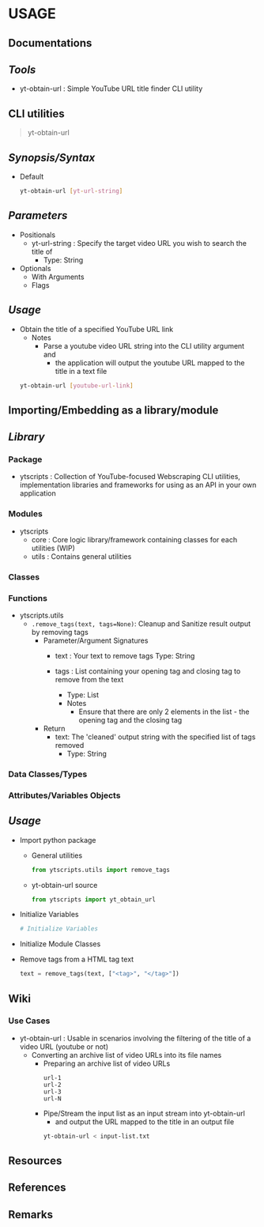USAGE
=====

## Documentations

*Tools*
-------
+ yt-obtain-url : Simple YouTube URL title finder CLI utility


## CLI utilities

> yt-obtain-url

*Synopsis/Syntax*
-----------------
- Default
    ```bash
    yt-obtain-url [yt-url-string]
    ```

*Parameters*
------------
- Positionals
    - yt-url-string : Specify the target video URL you wish to search the title of
        + Type: String
- Optionals
    - With Arguments
    - Flags

*Usage*
-------
- Obtain the title of a specified YouTube URL link
    - Notes
        - Parse a youtube video URL string into the CLI utility argument and
            + the application will output the youtube URL mapped to the title in a text file
    ```bash
    yt-obtain-url [youtube-url-link]
    ```

## Importing/Embedding as a library/module

*Library*
---------

### Package
- ytscripts : Collection of YouTube-focused Webscraping CLI utilities, implementation libraries and frameworks for using as an API in your own application

### Modules
- ytscripts
    - core : Core logic library/framework containing classes for each utilities (WIP)
    - utils : Contains general utilities

### Classes

### Functions
- ytscripts.utils
    - `.remove_tags(text, tags=None)`: Cleanup and Sanitize result output by removing tags
        - Parameter/Argument Signatures
            - text : Your text to remove tags
                Type: String

            - tags : List containing your opening tag and closing tag to remove from the text
                + Type: List
                - Notes
                    + Ensure that there are only 2 elements in the list - the opening tag and the closing tag
        - Return
            - text: The 'cleaned' output string with the specified list of tags removed
                + Type: String

### Data Classes/Types

### Attributes/Variables Objects

*Usage*
-------
- Import python package
    - General utilities
        ```python
        from ytscripts.utils import remove_tags
        ```
    - yt-obtain-url source
        ```python
        from ytscripts import yt_obtain_url
        ```

- Initialize Variables
    ```python
    # Initialize Variables
    ```

- Initialize Module Classes

- Remove tags from a HTML tag text
    ```python
    text = remove_tags(text, ["<tag>", "</tag>"])
    ```

## Wiki

### Use Cases
- yt-obtain-url : Usable in scenarios involving the filtering of the title of a video URL (youtube or not)
    - Converting an archive list of video URLs into its file names
        - Preparing an archive list of video URLs
            ```
            url-1
            url-2
            url-3
            url-N
            ```
        - Pipe/Stream the input list as an input stream into yt-obtain-url
            + and output the URL mapped to the title in an output file
            ```bash
            yt-obtain-url < input-list.txt
            ```

## Resources

## References

## Remarks

